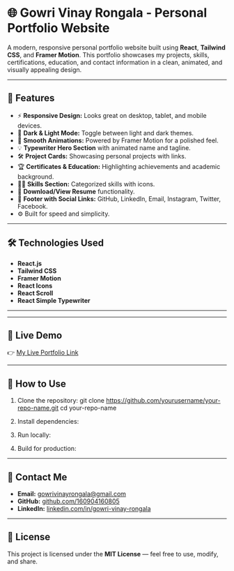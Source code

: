 # 🌐 Gowri Vinay Rongala - Personal Portfolio Website

A modern, responsive personal portfolio website built using **React**, **Tailwind CSS**, and **Framer Motion**. This portfolio showcases my projects, skills, certifications, education, and contact information in a clean, animated, and visually appealing design.

---

## 🚀 Features

- ⚡ **Responsive Design:** Looks great on desktop, tablet, and mobile devices.
- 🌙 **Dark & Light Mode:** Toggle between light and dark themes.
- 🎨 **Smooth Animations:** Powered by Framer Motion for a polished feel.
- 💡 **Typewriter Hero Section** with animated name and tagline.
- 🛠️ **Project Cards:** Showcasing personal projects with links.
- 🏆 **Certificates & Education:** Highlighting achievements and academic background.
- 🧑‍💻 **Skills Section:** Categorized skills with icons.
- 📄 **Download/View Resume** functionality.
- 📱 **Footer with Social Links:** GitHub, LinkedIn, Email, Instagram, Twitter, Facebook.
- ⚙️ Built for speed and simplicity.

---

## 🛠️ Technologies Used

- **React.js**
- **Tailwind CSS**
- **Framer Motion**
- **React Icons**
- **React Scroll**
- **React Simple Typewriter**

---

---

## 🔗 Live Demo

👉 [My Live Portfolio Link](https://vinay-rongala-portfolio.vercel.app)

---

## 📄 How to Use

1. Clone the repository:
git clone https://github.com/yourusername/your-repo-name.git
cd your-repo-name

2. Install dependencies:

3. Run locally:

4. Build for production:

---

## 💌 Contact Me

- **Email:** gowrivinayrongala@gmail.com
- **GitHub:** [github.com/160904160805](https://github.com/160904160805)
- **LinkedIn:** [linkedin.com/in/gowri-vinay-rongala](https://www.linkedin.com/in/gowri-vinay-rongala-878680360/)

---

## 📃 License

This project is licensed under the **MIT License** — feel free to use, modify, and share.
